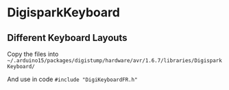 # DigisparkKeyboard
## Different Keyboard Layouts
Copy the files into `~/.arduino15/packages/digistump/hardware/avr/1.6.7/libraries/DigisparkKeyboard/`

And use in code `#include "DigiKeyboardFR.h"`
